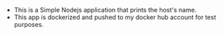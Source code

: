 - This is a Simple Nodejs application that prints the host's name.
- This app is dockerized and pushed to my docker hub account for test purposes.